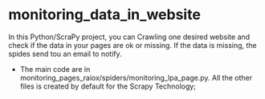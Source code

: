 # monitoring_data_in_website
In this Python/ScraPy project, you can Crawling one desired website and check if the data in your pages are ok or missing. If the data is missing, the spides send tou an email to notify.

* The main code are in monitoring_pages_raiox/spiders/monitoring_lpa_page.py. All the other files is created by default for the Scrapy Technology;
